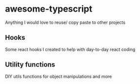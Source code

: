 # awesome-typescript

Anything I would love to reuse/ copy paste to other projects

## Hooks

Some react hooks I created to help with day-to-day react coding

## Utility functions

DIY utils functions for object manipulations and more
